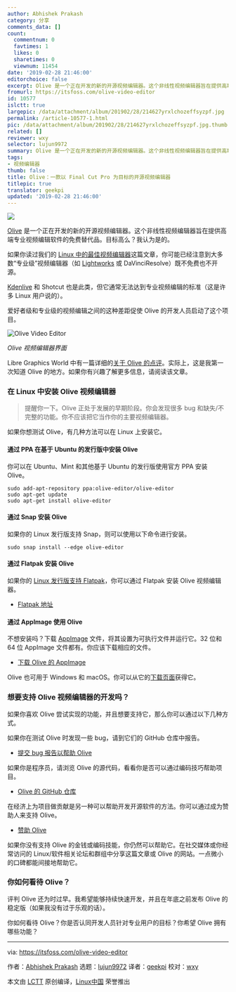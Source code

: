 ```yaml
---
author: Abhishek Prakash
category: 分享
comments_data: []
count:
  commentnum: 0
  favtimes: 1
  likes: 0
  sharetimes: 0
  viewnum: 11454
date: '2019-02-28 21:46:00'
editorchoice: false
excerpt: Olive 是一个正在开发的新的开源视频编辑器。这个非线性视频编辑器旨在提供高端专业视频编辑软件的免费替代品。目标高么？我认为是的。
fromurl: https://itsfoss.com/olive-video-editor
id: 10577
islctt: true
largepic: /data/attachment/album/201902/28/214627yrxlchozeffsyzpf.jpg
permalink: /article-10577-1.html
pic: /data/attachment/album/201902/28/214627yrxlchozeffsyzpf.jpg.thumb.jpg
related: []
reviewer: wxy
selector: lujun9972
summary: Olive 是一个正在开发的新的开源视频编辑器。这个非线性视频编辑器旨在提供高端专业视频编辑软件的免费替代品。目标高么？我认为是的。
tags:
- 视频编辑器
thumb: false
title: Olive：一款以 Final Cut Pro 为目标的开源视频编辑器
titlepic: true
translator: geekpi
updated: '2019-02-28 21:46:00'
---
```


![](/data/attachment/album/201902/28/214627yrxlchozeffsyzpf.jpg)


[Olive](https://www.olivevideoeditor.org/) 是一个正在开发的新的开源视频编辑器。这个非线性视频编辑器旨在提供高端专业视频编辑软件的免费替代品。目标高么？我认为是的。


如果你读过我们的 [Linux 中的最佳视频编辑器](https://itsfoss.com/best-video-editing-software-linux/)这篇文章，你可能已经注意到大多数“专业级”视频编辑器（如 [Lightworks](https://www.lwks.com/) 或 DaVinciResolve）既不免费也不开源。


[Kdenlive](https://kdenlive.org/en/) 和 Shotcut 也是此类，但它通常无法达到专业视频编辑的标准（这是许多 Linux 用户说的）。


爱好者级和专业级的视频编辑之间的这种差距促使 Olive 的开发人员启动了这个项目。


![Olive Video Editor](/data/attachment/album/201902/28/214647tuqi416884qu434x.jpg)


*Olive 视频编辑器界面*


Libre Graphics World 中有一篇详细的[关于 Olive 的点评](http://libregraphicsworld.org/blog/entry/introducing-olive-new-non-linear-video-editor)。实际上，这是我第一次知道 Olive 的地方。如果你有兴趣了解更多信息，请阅读该文章。


### 在 Linux 中安装 Olive 视频编辑器



> 
> 提醒你一下。Olive 正处于发展的早期阶段。你会发现很多 bug 和缺失/不完整的功能。你不应该把它当作你的主要视频编辑器。
> 
> 
> 


如果你想测试 Olive，有几种方法可以在 Linux 上安装它。


#### 通过 PPA 在基于 Ubuntu 的发行版中安装 Olive


你可以在 Ubuntu、Mint 和其他基于 Ubuntu 的发行版使用官方 PPA 安装 Olive。



```
sudo add-apt-repository ppa:olive-editor/olive-editor
sudo apt-get update
sudo apt-get install olive-editor
```

#### 通过 Snap 安装 Olive


如果你的 Linux 发行版支持 Snap，则可以使用以下命令进行安装。



```
sudo snap install --edge olive-editor
```

#### 通过 Flatpak 安装 Olive


如果你的 [Linux 发行版支持 Flatpak](https://itsfoss.com/flatpak-guide/)，你可以通过 Flatpak 安装 Olive 视频编辑器。


* [Flatpak 地址](https://flathub.org/apps/details/org.olivevideoeditor.Olive)


#### 通过 AppImage 使用 Olive


不想安装吗？下载 [AppImage](https://itsfoss.com/use-appimage-linux/) 文件，将其设置为可执行文件并运行它。32 位和 64 位 AppImage 文件都有。你应该下载相应的文件。


* [下载 Olive 的 AppImage](https://github.com/olive-editor/olive/releases/tag/continuous)


Olive 也可用于 Windows 和 macOS。你可以从它的[下载页面](https://www.olivevideoeditor.org/download.php)获得它。


### 想要支持 Olive 视频编辑器的开发吗？


如果你喜欢 Olive 尝试实现的功能，并且想要支持它，那么你可以通过以下几种方式。


如果你在测试 Olive 时发现一些 bug，请到它们的 GitHub 仓库中报告。


* [提交 bug 报告以帮助 Olive](https://github.com/olive-editor/olive/issues)


如果你是程序员，请浏览 Olive 的源代码，看看你是否可以通过编码技巧帮助项目。


* [Olive 的 GitHub 仓库](https://github.com/olive-editor/olive)


在经济上为项目做贡献是另一种可以帮助开发开源软件的方法。你可以通过成为赞助人来支持 Olive。


* [赞助 Olive](https://www.patreon.com/olivevideoeditor)


如果你没有支持 Olive 的金钱或编码技能，你仍然可以帮助它。在社交媒体或你经常访问的 Linux/软件相关论坛和群组中分享这篇文章或 Olive 的网站。一点微小的口碑都能间接地帮助它。


### 你如何看待 Olive？


评判 Olive 还为时过早。我希望能够持续快速开发，并且在年底之前发布 Olive 的稳定版（如果我没有过于乐观的话）。


你如何看待 Olive？你是否认同开发人员针对专业用户的目标？你希望 Olive 拥有哪些功能？




---


via: <https://itsfoss.com/olive-video-editor>


作者：[Abhishek Prakash](https://itsfoss.com/author/abhishek/) 选题：[lujun9972](https://github.com/lujun9972) 译者：[geekpi](https://github.com/geekpi) 校对：[wxy](https://github.com/wxy)


本文由 [LCTT](https://github.com/LCTT/TranslateProject) 原创编译，[Linux中国](https://linux.cn/) 荣誉推出